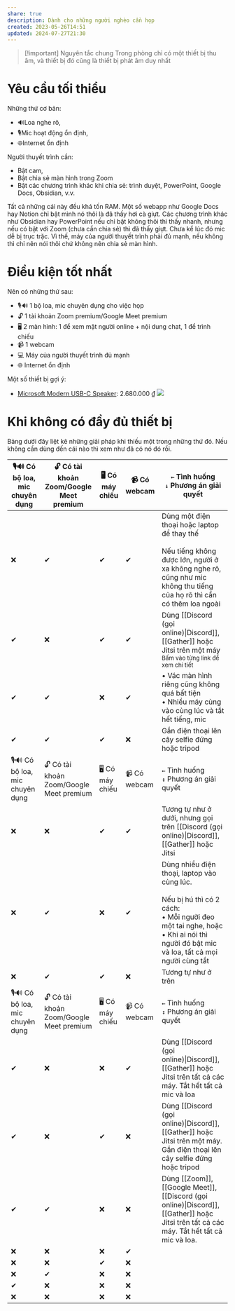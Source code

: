 ```yaml
---
share: true
description: Dành cho những người nghèo cần họp
created: 2023-05-26T14:51
updated: 2024-07-27T21:30
---
```


> [!important] Nguyên tắc chung
> Trong phòng chỉ có một thiết bị thu âm, và thiết bị đó cũng là thiết bị phát âm duy nhất

# Yêu cầu tối thiểu
Những thứ cơ bản:
- 🔊Loa nghe rõ, 
- 🎙️Mic hoạt động ổn định,
- 🌐Internet ổn định

Người thuyết trình cần:
- Bật cam,
- Bật chia sẻ màn hình trong Zoom
- Bật các chương trình khác khi chia sẻ: trình duyệt, PowerPoint, Google Docs, Obsidian, v.v. 

Tất cả những cái này đều khá tốn RAM. Một số webapp như Google Docs hay Notion chỉ bật mình nó thôi là đã thấy hơi cà giựt. Các chương trình khác như Obsidian hay PowerPoint nếu chỉ bật không thôi thì thấy nhanh, nhưng nếu có bật với Zoom (chưa cần chia sẻ) thì đã thấy giựt. Chưa kể lúc đó mic dễ bị trục trặc. Vì thế, máy của người thuyết trình phải đủ mạnh, nếu không thì chỉ nên nói thôi chứ không nên chia sẻ màn hình.

# Điều kiện tốt nhất 
Nên có những thứ sau:
- 🎙️🔊 1 bộ loa, mic chuyên dụng cho việc họp
- 🔓 1 tài khoản Zoom premium/Google Meet premium
- 🖥️ 2 màn hình: 1 để xem mặt người online + nội dung chat, 1 để trình chiếu
- 📹 1 webcam 
- 💻 Máy của người thuyết trình đủ mạnh 
- 🌐 Internet ổn định

Một số thiết bị gợi ý:
- [Microsoft Modern USB-C Speaker](https://www.youtube.com/watch?v=S2qjBBnVeqU "Giờ họp khỏi xài tai nghe nữa, quá ngon: Microsoft Modern USB-C Speaker - YouTube"): 2.680.000 ₫
![](https://cdn-dynmedia-1.microsoft.com/is/image/microsoftcorp/Panel3-S2-FeatureCtr?scl=1) 
# Khi không có đầy đủ thiết bị
Bảng dưới đây liệt kê những giải pháp khi thiếu một trong những thứ đó. Nếu không cần dùng đến cái nào thì xem như đã có nó đó rồi.

| 🎙️🔊 Có bộ loa, mic chuyên dụng | 🔓 Có tài khoản Zoom/Google Meet premium | 🖥️ Có máy chiếu | 📹 Có webcam | `←` Tình huống<br>`↓` Phương án giải quyết                                                                                                                                               |
| ------------------------------- | ---------------------------------------- | --------------- | ------------ | ---------------------------------------------------------------------------------------------------------------------------------------------------------------------------------------- |
| ❌                              | ✔                                        | ✔               | ✔            | Dùng một điện thoại hoặc laptop để thay thế<br><br>Nếu tiếng không được lớn, người ở xa không nghe rõ, cũng như mic không thu tiếng của họ rõ thì cần có thêm loa ngoài                  |
| ✔                               | ❌                                       | ✔               | ✔            | Dùng [[Discord (gọi online)\|Discord]], [[Gather]] hoặc Jitsi trên một máy<br><sub>Bấm vào từng link để xem chi tiết</sub>                                                               |
| ✔                               | ✔                                        | ❌              | ✔            | • Vác màn hình riêng cũng không quá bất tiện<br>• Nhiều máy cùng vào cùng lúc và tắt hết tiếng, mic                                                                                      |
| ✔                               | ✔                                        | ✔               | ❌           | Gắn điện thoại lên cây selfie đứng hoặc tripod                                                                                                                                           |
| 🎙️🔊 Có bộ loa, mic chuyên dụng | 🔓 Có tài khoản Zoom/Google Meet premium | 🖥️ Có máy chiếu | 📹 Có webcam | `←` Tình huống<br>`↕` Phương án giải quyết                                                                                                                                               |
| ❌                              | ❌                                       | ✔               | ✔            | Tương tự như ở dưới, nhưng gọi trên [[Discord (gọi online)\|Discord]], [[Gather]] hoặc Jitsi                                                                                             |
| ❌                              | ✔                                        | ❌              | ✔            | Dùng nhiều điện thoại, laptop vào cùng lúc.<br><br>Nếu bị hú thì có 2 cách:<br>• Mỗi người đeo một tai nghe, hoặc<br>• Khi ai nói thì người đó bật mic và loa, tất cả mọi người cùng tắt |
| ❌                              | ✔                                        | ✔               | ❌           | Tương tự như ở trên                                                                                                                                                                      |
| 🎙️🔊 Có bộ loa, mic chuyên dụng | 🔓 Có tài khoản Zoom/Google Meet premium | 🖥️ Có máy chiếu | 📹 Có webcam | `←` Tình huống<br>`↕` Phương án giải quyết                                                                                                                                               |
| ✔                               | ❌                                       | ❌              | ✔            | Dùng [[Discord (gọi online)\|Discord]], [[Gather]] hoặc Jitsi trên tất cả các máy. Tắt hết tất cả mic và loa                                                                             |
| ✔                               | ❌                                       | ✔               | ❌           | Dùng [[Discord (gọi online)\|Discord]], [[Gather]] hoặc Jitsi trên một máy. Gắn điện thoại lên cây selfie đứng hoặc tripod                                                               |
| ✔                               | ✔                                        | ❌              | ❌           | Dùng [[Zoom]], [[Google Meet]], [[Discord (gọi online)\|Discord]], [[Gather]] hoặc Jitsi trên tất cả các máy. Tắt hết tất cả mic và loa.                                                 |
| ❌                              | ❌                                       | ❌              | ✔            |                                                                                                                                                                                          |
| ❌                              | ❌                                       | ✔               | ❌           |                                                                                                                                                                                          |
| ❌                              | ✔                                        | ❌              | ❌           |                                                                                                                                                                                          |
| ✔                               | ❌                                       | ❌              | ❌           |                                                                                                                                                                                          |
| ❌                              | ❌                                       | ❌              | ❌           |                                                                                                                                                                                          |
